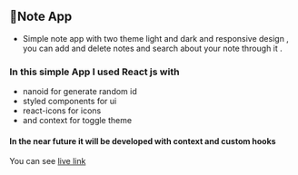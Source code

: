 ## 📌Note App 
- Simple note app with two theme light and dark and responsive design , you can add and delete notes and search about your note through it . 
### In this simple App I used React js with 
- nanoid for generate random id 
- styled components for ui 
- react-icons for icons 
- and context for toggle theme 
#### In the near future it will be developed with context and custom hooks 
You can see [live link](https://note-app-heba.netlify.app/)
